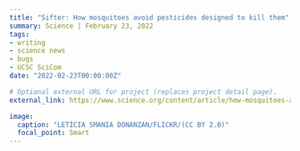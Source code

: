 ```yaml
---
title: "Sifter: How mosquitoes avoid pesticides designed to kill them"
summary: Science | February 23, 2022
tags:
- writing
- science news
- bugs
- UCSC SciCom
date: "2022-02-23T00:00:00Z"

# Optional external URL for project (replaces project detail page).
external_link: https://www.science.org/content/article/how-mosquitoes-avoid-pesticides-designed-kill-them

image:
  caption: "LETÍCIA SMANIA DONANZAN/FLICKR/(CC BY 2.0)"
  focal_point: Smart
---
```

